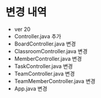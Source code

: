 # 변경 내역
- ver 20
- Controller.java 추가
- BoardController.java 변경
- ClassroomController.java 변경
- MemberController.java 변경
- TaskController.java 변경
- TeamController.java 변경
- TeamMemberController.java 변경
- App.java 변경

